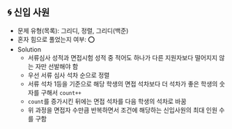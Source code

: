 ## 🌀 신입 사원

- 문제 유형(목록): 그리디, 정렬, 그리디(백준)
- 혼자 힘으로 풀었는지 여부: ⭕️
- Solution
  - 서류심사 성적과 면접시험 성적 중 적어도 하나가 다른 지원자보다 떨어지지 않는 자만 선발해야 함
  - 우선 서류 심사 석차 순으로 정렬
  - 서류 석차 1등을 기준으로 해당 학생의 면접 석차보다 더 석차가 좋은 학생의 숫자를 구해서 `count++`
  - `count`를 증가시킨 뒤에는 면접 석차를 다음 학생의 석차로 바꿈
  - 위 과정을 면접자 수만큼 반복하면서 조건에 해당하는 신입사원의 최대 인원 수를 구함
